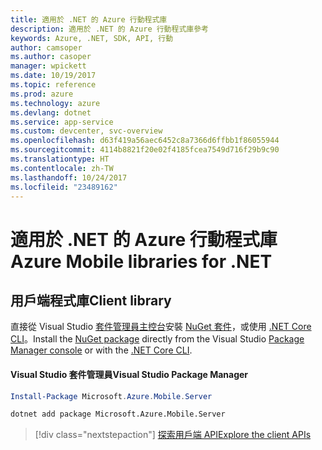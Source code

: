 ```yaml
---
title: 適用於 .NET 的 Azure 行動程式庫
description: 適用於 .NET 的 Azure 行動程式庫參考
keywords: Azure, .NET, SDK, API, 行動
author: camsoper
ms.author: casoper
manager: wpickett
ms.date: 10/19/2017
ms.topic: reference
ms.prod: azure
ms.technology: azure
ms.devlang: dotnet
ms.service: app-service
ms.custom: devcenter, svc-overview
ms.openlocfilehash: d63f419a56aec6452c8a7366d6ffbb1f86055944
ms.sourcegitcommit: 4114b8821f20e02f4185fcea7549d716f29b9c90
ms.translationtype: HT
ms.contentlocale: zh-TW
ms.lasthandoff: 10/24/2017
ms.locfileid: "23489162"
---
```

# <a name="azure-mobile-libraries-for-net"></a><span data-ttu-id="6c715-104">適用於 .NET 的 Azure 行動程式庫</span><span class="sxs-lookup"><span data-stu-id="6c715-104">Azure Mobile libraries for .NET</span></span>

## <a name="client-library"></a><span data-ttu-id="6c715-105">用戶端程式庫</span><span class="sxs-lookup"><span data-stu-id="6c715-105">Client library</span></span>

<span data-ttu-id="6c715-106">直接從 Visual Studio [套件管理員主控台][PackageManager]安裝 [NuGet 套件](https://www.nuget.org/packages/Microsoft.Azure.Mobile.Server)，或使用 [.NET Core CLI][DotNetCLI]。</span><span class="sxs-lookup"><span data-stu-id="6c715-106">Install the [NuGet package](https://www.nuget.org/packages/Microsoft.Azure.Mobile.Server) directly from the Visual Studio [Package Manager console][PackageManager] or with the [.NET Core CLI][DotNetCLI].</span></span>

#### <a name="visual-studio-package-manager"></a><span data-ttu-id="6c715-107">Visual Studio 套件管理員</span><span class="sxs-lookup"><span data-stu-id="6c715-107">Visual Studio Package Manager</span></span>

```powershell
Install-Package Microsoft.Azure.Mobile.Server
```

```bash
dotnet add package Microsoft.Azure.Mobile.Server
```

> [!div class="nextstepaction"]
> [<span data-ttu-id="6c715-108">探索用戶端 API</span><span class="sxs-lookup"><span data-stu-id="6c715-108">Explore the client APIs</span></span>](/dotnet/api/overview/azure/mobileapps/client)




[PackageManager]: https://docs.microsoft.com/nuget/tools/package-manager-console
[DotNetCLI]: https://docs.microsoft.com/dotnet/core/tools/dotnet-add-package
